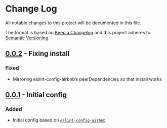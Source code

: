 # Change Log

All notable changes to this project will be documented in this file.

The format is based on [Keep a Changelog](http://keepachangelog.com/) 
and this project adheres to [Semantic Versioning](http://semver.org/).

## [0.0.2] - Fixing install
### Fixed
- Mirroring eslint-config-airbnb’s peerDependencies so that install works

## [0.0.1] - Initial config
### Added
- Initial config based on [`eslint-config-airbnb`](https://www.npmjs.com/package/eslint-config-airbnb)

[0.0.2]: http://git.prod.skyscanner.local/backpack/eslint-config-skyscanner/compare/v0.0.1...v0.0.2
[0.0.1]: http://git.prod.skyscanner.local/backpack/eslint-config-skyscanner/tags/v0.0.1
